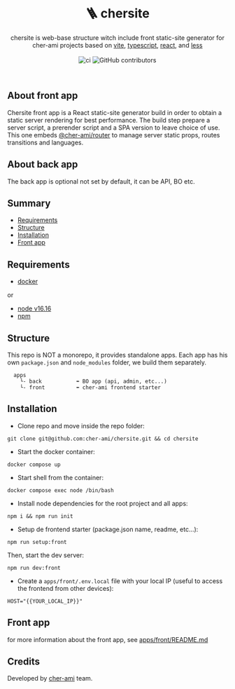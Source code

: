 <h1 align="center" style="text-align:center">🪜 chersite</h1>

<p align="center">
chersite is web-base structure witch include front static-site generator for cher-ami projects based on 
<a href="https://vitejs.dev/">vite</a>, 
<a href="https://www.typescriptlang.org">typescript</a>,
<a href="https://reactjs.org">react</a>, and
<a href="https://lesscss.org">less</a>

<br/>
<br/>
<img alt="ci" src="https://github.com/cher-ami/chersite/actions/workflows/ci.yml/badge.svg">
<img alt="GitHub contributors" src="https://img.shields.io/github/contributors/cher-ami/chersite">
</p>

<br/>

## About front app

Chersite front app is a React static-site generator build in order to obtain a static server rendering for best performance. The build step prepare a server script, a prerender script and a SPA version to leave choice of use.
This one embeds [@cher-ami/router](https://github.com/cher-ami/router) to manage server static props, routes transitions and languages.

## About back app

The back app is optional not set by default, it can be API, BO etc.

## Summary

- [Requirements](#requirements)
- [Structure](#structure)
- [Installation](#installation)
- [Front app](#front-app)

## Requirements

- [docker](https://www.docker.com/)

or

- [node v16.16](https://nodejs.org/en)
- [npm](https://www.npmjs.com/)

## Structure

This repo is NOT a monorepo, it provides standalone apps.
Each app has his own `package.json` and `node_modules` folder, we build them separately.

```
  apps
    └- back           ⬅ BO app (api, admin, etc...)
    └- front          ⬅ cher-ami frontend starter
```

## Installation

- Clone repo and move inside the repo folder:

```shell script
git clone git@github.com:cher-ami/chersite.git && cd chersite
```

- Start the docker container:

```shell
docker compose up
```

- Start shell from the container:

```shell
docker compose exec node /bin/bash
```

- Install node dependencies for the root project and all apps:

```shell
npm i && npm run init
```

- Setup de frontend starter (package.json name, readme, etc...):

```shell
npm run setup:front
```

Then, start the dev server:

```shell
npm run dev:front
```

- Create a `apps/front/.env.local` file with your local IP (useful to access the frontend from other devices):

```shell
HOST="{{YOUR_LOCAL_IP}}"
```

## Front app

for more information about the front app, see [apps/front/README.md](apps/front/README.md)

## Credits

Developed by [cher-ami](https://github.com/cher-ami) team.
